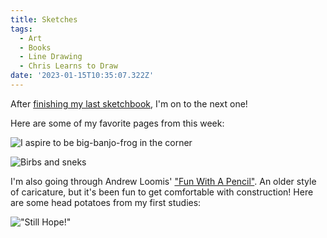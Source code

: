 ```yaml
---
title: Sketches
tags:
  - Art
  - Books
  - Line Drawing
  - Chris Learns to Draw
date: '2023-01-15T10:35:07.322Z'
---
```


After [finishing my last sketchbook](/finishedsketchbook), I'm on to the next one!

Here are some of my favorite pages from this week:

![I aspire to be big-banjo-frog in the corner](https://padilla-media.s3.amazonaws.com/blog/art/CB13A420-FC3E-4A03-9BEC-C9FFE7DABAF4_1_201_a.jpeg)

![Birbs and sneks](https://padilla-media.s3.amazonaws.com/blog/art/772C0CF5-594C-4460-B07D-432727300E33.jpeg)

I'm also going through Andrew Loomis' ["Fun With A Pencil"](https://archive.org/details/andrew-loomis-fun-with-a-pencil). An older style of caricature, but it's been fun to get comfortable with construction! Here are some head potatoes from my first studies:

!["Still Hope!"](https://padilla-media.s3.amazonaws.com/blog/art/24A1FA36-F087-4BFF-9833-89D3D9DB647E_1_201_a.jpeg)
